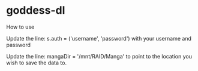 # goddess-dl
How to use

Update the line:
	s.auth = ('username', 'password')
with your username and password

Update the line:
	mangaDir = '/mnt/RAID/Manga'
to point to the location you wish to save the data to.
